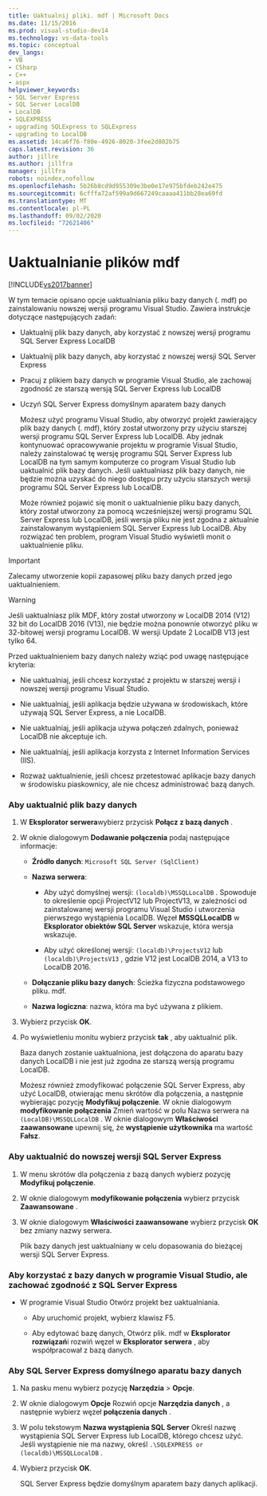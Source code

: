```yaml
---
title: Uaktualnij pliki. mdf | Microsoft Docs
ms.date: 11/15/2016
ms.prod: visual-studio-dev14
ms.technology: vs-data-tools
ms.topic: conceptual
dev_langs:
- VB
- CSharp
- C++
- aspx
helpviewer_keywords:
- SQL Server Express
- SQL Server LocalDB
- LocalDB
- SQLEXPRESS
- upgrading SQLExpress to SQLExpress
- upgrading to LocalDB
ms.assetid: 14ca6f76-f80e-4926-8020-3fee2d802b75
caps.latest.revision: 36
author: jillre
ms.author: jillfra
manager: jillfra
robots: noindex,nofollow
ms.openlocfilehash: 5b26b8cd9d955309e3be0e17e975bfdeb242e475
ms.sourcegitcommit: 6cfffa72af599a9d667249caaaa411bb28ea69fd
ms.translationtype: MT
ms.contentlocale: pl-PL
ms.lasthandoff: 09/02/2020
ms.locfileid: "72621406"
---
```

# <a name="upgrade-mdf-files"></a>Uaktualnianie plików mdf
[!INCLUDE[vs2017banner](../includes/vs2017banner.md)]

W tym temacie opisano opcje uaktualniania pliku bazy danych (. mdf) po zainstalowaniu nowszej wersji programu Visual Studio. Zawiera instrukcje dotyczące następujących zadań:

- Uaktualnij plik bazy danych, aby korzystać z nowszej wersji programu SQL Server Express LocalDB

- Uaktualnij plik bazy danych, aby korzystać z nowszej wersji SQL Server Express

- Pracuj z plikiem bazy danych w programie Visual Studio, ale zachowaj zgodność ze starszą wersją SQL Server Express lub LocalDB

- Uczyń SQL Server Express domyślnym aparatem bazy danych

  Możesz użyć programu Visual Studio, aby otworzyć projekt zawierający plik bazy danych (. mdf), który został utworzony przy użyciu starszej wersji programu SQL Server Express lub LocalDB. Aby jednak kontynuować opracowywanie projektu w programie Visual Studio, należy zainstalować tę wersję programu SQL Server Express lub LocalDB na tym samym komputerze co program Visual Studio lub uaktualnić plik bazy danych. Jeśli uaktualniasz plik bazy danych, nie będzie można uzyskać do niego dostępu przy użyciu starszych wersji programu SQL Server Express lub LocalDB.

  Może również pojawić się monit o uaktualnienie pliku bazy danych, który został utworzony za pomocą wcześniejszej wersji programu SQL Server Express lub LocalDB, jeśli wersja pliku nie jest zgodna z aktualnie zainstalowanym wystąpieniem SQL Server Express lub LocalDB. Aby rozwiązać ten problem, program Visual Studio wyświetli monit o uaktualnienie pliku.

> [!IMPORTANT]
> Zalecamy utworzenie kopii zapasowej pliku bazy danych przed jego uaktualnieniem.

> [!WARNING]
> Jeśli uaktualniasz plik MDF, który został utworzony w LocalDB 2014 (V12) 32 bit do LocalDB 2016 (V13), nie będzie można ponownie otworzyć pliku w 32-bitowej wersji programu LocalDB.  W wersji Update 2 LocalDB V13 jest tylko 64.

 Przed uaktualnieniem bazy danych należy wziąć pod uwagę następujące kryteria:

- Nie uaktualniaj, jeśli chcesz korzystać z projektu w starszej wersji i nowszej wersji programu Visual Studio.

- Nie uaktualniaj, jeśli aplikacja będzie używana w środowiskach, które używają SQL Server Express, a nie LocalDB.

- Nie uaktualniaj, jeśli aplikacja używa połączeń zdalnych, ponieważ LocalDB nie akceptuje ich.

- Nie uaktualniaj, jeśli aplikacja korzysta z Internet Information Services (IIS).

- Rozważ uaktualnienie, jeśli chcesz przetestować aplikacje bazy danych w środowisku piaskownicy, ale nie chcesz administrować bazą danych.

### <a name="to-upgrade-a-database-file"></a>Aby uaktualnić plik bazy danych

1. W **Eksplorator serwera**wybierz przycisk **Połącz z bazą danych** .

2. W oknie dialogowym **Dodawanie połączenia** podaj następujące informacje:

   - **Źródło danych**: `Microsoft SQL Server (SqlClient)`

   - **Nazwa serwera**:

       - Aby użyć domyślnej wersji: `(localdb)\MSSQLLocalDB` .  Spowoduje to określenie opcji ProjectV12 lub ProjectV13, w zależności od zainstalowanej wersji programu Visual Studio i utworzenia pierwszego wystąpienia LocalDB. Węzeł **MSSQLLocalDB** w **Eksplorator obiektów SQL Server** wskazuje, która wersja wskazuje.

       - Aby użyć określonej wersji: `(localdb)\ProjectsV12` lub `(localdb)\ProjectsV13` , gdzie V12 jest LocalDB 2014, a V13 to LocalDB 2016.

   - **Dołączanie pliku bazy danych**: Ścieżka fizyczna podstawowego pliku. mdf.

   - **Nazwa logiczna**: nazwa, która ma być używana z plikiem.

3. Wybierz przycisk **OK**.

4. Po wyświetleniu monitu wybierz przycisk **tak** , aby uaktualnić plik.

   Baza danych zostanie uaktualniona, jest dołączona do aparatu bazy danych LocalDB i nie jest już zgodna ze starszą wersją programu LocalDB.

   Możesz również zmodyfikować połączenie SQL Server Express, aby użyć LocalDB, otwierając menu skrótów dla połączenia, a następnie wybierając pozycję **Modyfikuj połączenie**. W oknie dialogowym **modyfikowanie połączenia** Zmień wartość w polu Nazwa serwera na `(LocalDB)\MSSQLLocalDB` . W oknie dialogowym **Właściwości zaawansowane** upewnij się, że **wystąpienie użytkownika** ma wartość **Fałsz**.

### <a name="to-upgrade-to-a-newer-version-of-sql-server-express"></a>Aby uaktualnić do nowszej wersji SQL Server Express

1. W menu skrótów dla połączenia z bazą danych wybierz pozycję **Modyfikuj połączenie**.

2. W oknie dialogowym **modyfikowanie połączenia** wybierz przycisk **Zaawansowane** .

3. W oknie dialogowym **Właściwości zaawansowane** wybierz przycisk **OK** bez zmiany nazwy serwera.

   Plik bazy danych jest uaktualniany w celu dopasowania do bieżącej wersji SQL Server Express.

### <a name="to-work-with-the-database-in-visual-studio-but-retain-compatibility-with-sql-server-express"></a>Aby korzystać z bazy danych w programie Visual Studio, ale zachować zgodność z SQL Server Express

- W programie Visual Studio Otwórz projekt bez uaktualniania.

  - Aby uruchomić projekt, wybierz klawisz F5.

  - Aby edytować bazę danych, Otwórz plik. mdf w **Eksplorator rozwiązań**i rozwiń węzeł w **Eksplorator serwera** , aby współpracował z bazą danych.

### <a name="to-make-sql-server-express-the-default-database-engine"></a>Aby SQL Server Express domyślnego aparatu bazy danych

1. Na pasku menu wybierz pozycję **Narzędzia**  >  **Opcje**.

2. W oknie dialogowym **Opcje** Rozwiń opcje **Narzędzia danych** , a następnie wybierz węzeł **połączenia danych** .

3. W polu tekstowym **Nazwa wystąpienia SQL Server** Określ nazwę wystąpienia SQL Server Express lub LocalDB, którego chcesz użyć. Jeśli wystąpienie nie ma nazwy, określ `.\SQLEXPRESS or (localdb)\MSSQLLocalDB` .

4. Wybierz przycisk **OK**.

   SQL Server Express będzie domyślnym aparatem bazy danych aplikacji.
